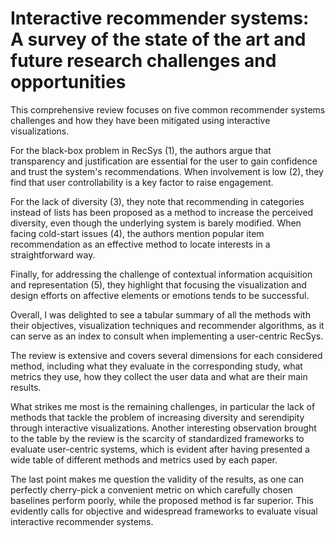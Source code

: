 # Interactive recommender systems: A survey of the state of the art and future research challenges and opportunities


This comprehensive review focuses on five common recommender systems challenges and how they have been mitigated using interactive visualizations.

For the black-box problem in RecSys (1), the authors argue that transparency and justification are essential for the user to gain confidence and trust the system's recommendations. When involvement is low (2), they find that user controllability is a key factor to raise engagement. 

For the lack of diversity (3), they note that recommending in categories instead of lists has been proposed as a method to increase the perceived diversity, even though the underlying system is barely modified. When facing cold-start issues (4), the authors mention popular item recommendation as an effective method to locate interests in a straightforward way.

Finally, for addressing the challenge of contextual information acquisition and representation (5), they highlight that focusing the visualization and design efforts on affective elements or emotions tends to be successful.

Overall, I was delighted to see a tabular summary of all the methods with their objectives, visualization techniques and recommender algorithms, as it can serve as an index to consult when implementing a user-centric RecSys. 

The review is extensive and covers several dimensions for each considered method, including what they evaluate in the corresponding study, what metrics they use, how they collect the user data and what are their main results. 

What strikes me most is the remaining challenges, in particular the lack of methods that tackle the problem of increasing diversity and serendipity through interactive visualizations. Another interesting observation brought to the table by the review is the scarcity of standardized frameworks to evaluate user-centric systems, which is evident after having presented a wide table of different methods and metrics used by each paper. 

The last point makes me question the validity of the results, as one can perfectly cherry-pick a convenient metric on which carefully chosen baselines perform poorly, while the proposed method is far superior. This evidently calls for objective and widespread frameworks to evaluate visual interactive recommender systems.